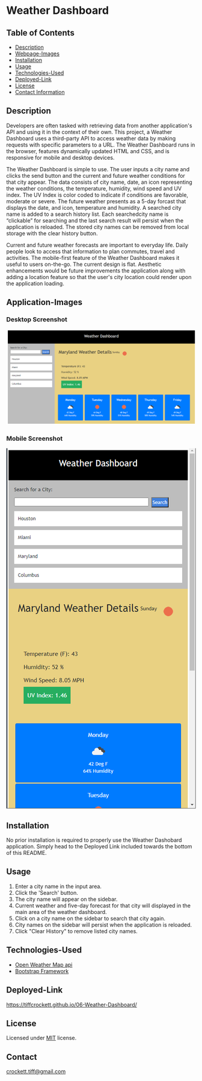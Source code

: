 # Weather Dashboard

## Table of Contents
* [Description](#description)
* [Webpage-Images](#webpage-images)
* [Installation](#installation)
* [Usage](#usage)
* [Technologies-Used](#technologies-used)
* [Deployed-Link](#deployed-link)
* [License](#license)
* [Contact Information](#contact)


## Description

Developers are often tasked with retrieving data from another application's API and using it in the context of their own. This project, a Weather Dashboard uses a third-party API to access weather data by making requests with specific parameters to a URL.  The Weather Dashboard runs in the browser, features dynamically updated HTML and CSS, and is responsive for mobile and desktop devices.

The Weather Dashboard is simple to use.  The user inputs a city name and clicks the send button and  the current and future weather conditions for that city appear.  The data consists of city name, date, an icon representing the weather conditions, the temperature, humidity, wind speed and UV index.  The UV Index is color coded to indicate if conditions are favorable, moderate or severe. The future weather presents as a 5-day forcast that displays the date, and icon, temperature and humidity.  A searched city name is added to a search history list.  Each  searchedcity name is “clickable” for searching  and the last search result will persist when the application is reloaded. The stored city names can be removed from local storage with the clear history button. 

Current and future weather forecasts are important to everyday life.  Daily people look to access that information to plan commutes, travel and activities.  The mobile-first feature of the Weather Dashboard makes it useful to users on-the-go.  The current design is flat.  Aesthetic enhancements would be future improvements the application along with adding a location feature so that the user's city location could render upon the application loading.


## Application-Images

### Desktop Screenshot
![Screenshot of desktop webpage](https://github.com/tiffcrockett/06-Weather-Dashboard/blob/main/assets/images/Dashboard-desktop.png?)

### Mobile Screenshot
![Screenshot of mobile webpage](https://github.com/tiffcrockett/06-Weather-Dashboard/blob/main/assets/images/Dashboard-mobile.png?)

## Installation

No prior installation is required to properly use the Weather Dashobard application. Simply head to the Deployed Link included towards the bottom of this README.

## Usage

1. Enter a city name in the input area.
2. Click the 'Search' button.
3. The city name will appear on the sidebar. 
4. Current weather and five-day forecast for that city will displayed in the main area of the weather dashboard.
5. Click on a city name on the sidebar to search that city again.
6. City names on the sidebar will persist when the application is reloaded.
7. Click "Clear History" to remove listed city names. 

## Technologies-Used

* [Open Weather Map api](https://openweathermap.org/api)
* [Bootstrap Framework](https://getbootstrap.com/)

## Deployed-Link

https://tiffcrockett.github.io/06-Weather-Dashboard/

## License

Licensed under [MIT](https://choosealicense.com/licenses/mit/) license.  

## Contact

crockett.tiff@gmail.com
